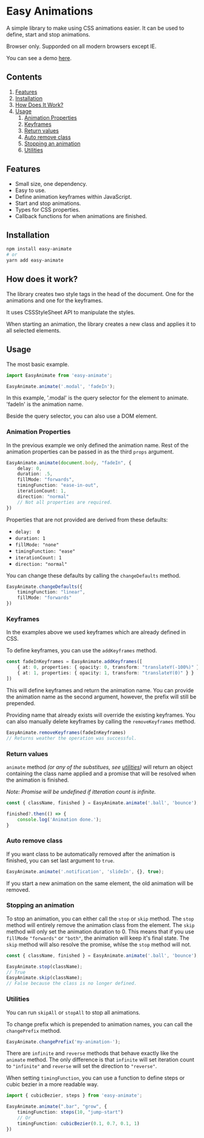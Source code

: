 ﻿# Easy Animations
A simple library to make using CSS animations easier. It can be used to define, start and stop animations.

Browser only. Supporded on all modern browsers except IE.

You can see a demo [here](https://afatduck.github.io/easy-animate/demo/).

## Contents

1. [Features](#Features)
2. [Installation](#Installation)
3. [How Does It Work?](#how-does-it-work)
4. [Usage](#usage)
    1. [Animation Properties](#animation-properties)
    2. [Keyframes](#keyframes)
    3. [Return values](#return-values)
    4. [Auto remove class](#auto-remove-class)
    5. [Stopping an animation](#stopping-an-animation)
    6. [Utilities](#utilities)


## Features

- Small size, one dependency.
- Easy to use.
- Define animation keyframes within JavaScript.
- Start and stop animations.
- Types for CSS properties.
- Callback functions for when animations are finished.

## Installation

```sh
npm install easy-animate
# or
yarn add easy-animate
```

## How does it work?

The library creates two style tags in the head of the document. One for the animations and one for the keyframes.

It uses CSSStyleSheet API to manipulate the styles.

When starting an animation, the library creates a new class and applies it to all selected elements.

## Usage

The most basic example.
```ts
import EasyAnimate from 'easy-animate';

EasyAnimate.animate('.modal', 'fadeIn');
```
In this example, '.modal' is the query selector for the element to animate. 'fadeIn' is the animation name.

Beside the query selector, you can also use a DOM element.

### Animation Properties

In the previous example we only defined the animation name. Rest of the animation properties can be passed in as the third `props` argument.

```ts
EasyAnimate.animate(document.body, "fadeIn", {
    delay: 0,
    duration: .5,
    fillMode: "forwards",
    timingFunction: "ease-in-out",
    iterationCount: 1,
    direction: "normal"
    // Not all properties are required.
})
```

Properties that are not provided are derived from these defaults:
- `delay:  0`
- `duration: 1`
- `fillMode: "none"`
- `timingFunction: "ease"`
- `iterationCount: 1`
- `direction: "normal"`

You can change these defaults by calling the `changeDefaults` method.

```ts
EasyAnimate.changeDefaults({
    timingFunction: "linear",
    fillMode: "forwards"
})
```

### Keyframes

In the examples above we used keyframes which are already defined in CSS.

To define keyframes, you can use the `addKeyframes` method.

```ts
const fadeInKeyframes = EasyAnimate.addKeyframes([
    { at: 0, properties: { opacity: 0, transform: "translateY(-100%)" } },
    { at: 1, properties: { opacity: 1, transform: "translateY(0)" } }
])
```

This will define keyframes and return the animation name. You can provide the animation name as the second argument, however, the prefix will still be prepended.

Providing name that already exists will override the existing keyframes. You can also manually delete keyframes by calling the `removeKeyframes` method.

```ts
EasyAnimate.removeKeyframes(fadeInKeyframes)
// Returns weather the operation was successful.
```

### Return values

`animate` method _(or any of the substitues, see [utilities](#Utilites))_ will return an object containing the class name applied and a promise that will be resolved when the animation is finished.

_Note: Promise will be undefined if itteration count is infinite._

```ts
const { className, finished } = EasyAnimate.animate('.ball', 'bounce');

finished?.then(() => {
    console.log('Animation done.');
}
```

### Auto remove class

If you want class to be automatically removed after the animation is finished, you can set last argument to `true`.

```ts
EasyAnimate.animate('.notification', 'slideIn', {}, true);
```

If you start a new animation on the same element, the old animation will be removed.

### Stopping an animation

To stop an animation, you can either call the `stop` or `skip` method. The `stop` method will entirely remove the animation class from the element. The `skip` method will only set the animation duration to 0. This means that if you use `fillMode` `"forwards"` or `"both"`, the animation will keep it's final state. The `skip` method will also resolve the promise, whlse the `stop` method will not.

```ts
const { className, finished } = EasyAnimate.animate('.ball', 'bounce');

EasyAnimate.stop(className);
// True
EasyAnimate.skip(className);
// False because the class is no longer defined.
```

### Utilities

You can run `skipAll` or `stopAll` to stop all animations.

To change prefix which is prepended to animation names, you can call the `changePrefix` method.

```ts
EasyAnimate.changePrefix('my-animation-');
```

There are `infinite` and `reverse` methods that behave exactly like the `animate` method. The only difference is that `infinite` will set iteration count to `"infinite"` and `reverse` will set the direction to `"reverse"`.

When setting `timingFunction`, you can use a function to define steps or cubic bezier in a more readable way.

```ts
import { cubicBezier, steps } from 'easy-animate';

EasyAnimate.animate(".bar", "grow", {
    timingFunction: steps(10, "jump-start")
    // Or
    timingFunction: cubicBezier(0.1, 0.7, 0.1, 1)
})
